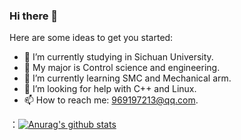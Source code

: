 ### Hi there 👋



Here are some ideas to get you started:

- 🔭 I’m currently studying in Sichuan University.
- 🚀 My major is Control science and engineering.
- 🌱 I’m currently learning SMC and Mechanical arm.
- 🤔 I’m looking for help with C++ and Linux.
- 📫 How to reach me: 969197213@qq.com.


：[![Anurag's github stats](https://github-readme-stats.vercel.app/api?username=Fantasty9413)](https://github.com/anuraghazra/github-readme-stats)
